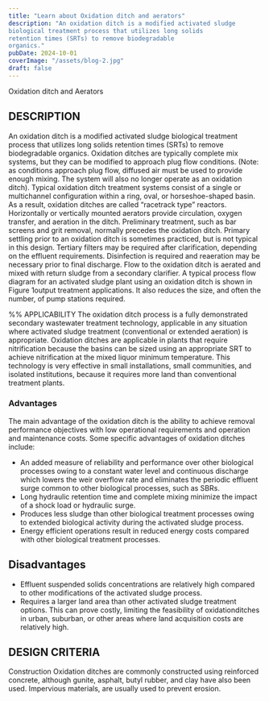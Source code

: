 ```yaml
---
title: "Learn about Oxidation ditch and aerators"
description: "An oxidation ditch is a modified activated sludge
biological treatment process that utilizes long solids
retention times (SRTs) to remove biodegradable
organics."
pubDate: 2024-10-01
coverImage: "/assets/blog-2.jpg" 
draft: false
---
```

Oxidation ditch and Aerators

## DESCRIPTION
An oxidation ditch is a modified activated sludge
biological treatment process that utilizes long solids
retention times (SRTs) to remove biodegradable
organics. Oxidation ditches are typically complete
mix systems, but they can be modified to approach
plug flow conditions. (Note: as conditions approach
plug flow, diffused air must be used to provide
enough mixing. The system will also no longer
operate as an oxidation ditch). Typical oxidation
ditch treatment systems consist of a single or multichannel configuration within a ring, oval, or
horseshoe-shaped basin. As a result, oxidation
ditches are called “racetrack type” reactors.
Horizontally or vertically mounted aerators provide
circulation, oxygen transfer, and aeration in the
ditch.
Preliminary treatment, such as bar screens and grit
removal, normally precedes the oxidation ditch.
Primary settling prior to an oxidation ditch is
sometimes practiced, but is not typical in this
design. Tertiary filters may be required after
clarification, depending on the effluent
requirements. Disinfection is required and
reaeration may be necessary prior to final discharge.
Flow to the oxidation ditch is aerated and mixed
with return sludge from a secondary clarifier. A
typical process flow diagram for an activated sludge
plant using an oxidation ditch is shown in Figure 1output treatment applications. It also reduces the size, and often the number, of pump stations required.

%% APPLICABILITY
The oxidation ditch process is a fully demonstrated
secondary wastewater treatment technology,
applicable in any situation where activated sludge
treatment (conventional or extended aeration) is
appropriate. Oxidation ditches are applicable in
plants that require nitrification because the basins
can be sized using an appropriate SRT to achieve
nitrification at the mixed liquor minimum
temperature. This technology is very effective in
small installations, small communities, and isolated
institutions, because it requires more land than
conventional treatment plants.

### Advantages
The main advantage of the oxidation ditch is the
ability to achieve removal performance objectives
with low operational requirements and operation
and maintenance costs. Some specific advantages
of oxidation ditches include:
* An added measure of reliability and
performance over other biological processes
owing to a constant water level and
continuous discharge which lowers the weir
overflow rate and eliminates the periodic
effluent surge common to other biological
processes, such as SBRs.
* Long hydraulic retention time and complete
mixing minimize the impact of a shock load
or hydraulic surge.
* Produces less sludge than other biological
treatment processes owing to extended
biological activity during the activated sludge
process.
* Energy efficient operations result in reduced
energy costs compared with other biological
treatment processes.

## Disadvantages
* Effluent suspended solids concentrations are
relatively high compared to other
modifications of the activated sludge process.
* Requires a larger land area than other
activated sludge treatment options. This can
prove costly, limiting the feasibility of
oxidationditches in urban, suburban, or other
areas where land acquisition costs are
relatively high.

## DESIGN CRITERIA
Construction
Oxidation ditches are commonly constructed using
reinforced concrete, although gunite, asphalt, butyl
rubber, and clay have also been used. Impervious
materials, are usually used to prevent erosion.
